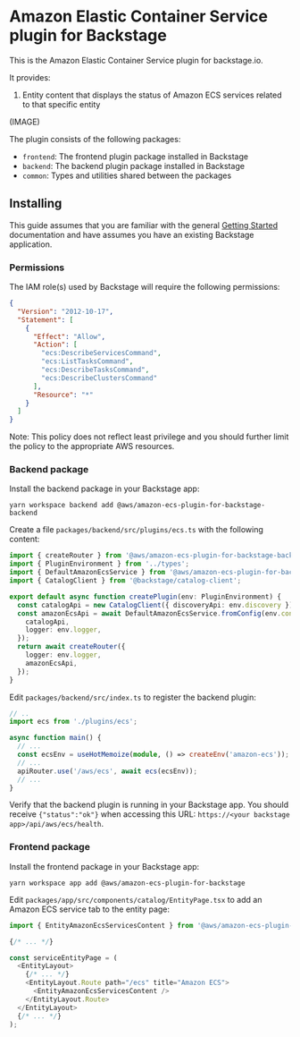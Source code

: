 # Amazon Elastic Container Service plugin for Backstage

This is the Amazon Elastic Container Service plugin for backstage.io.

It provides:

1. Entity content that displays the status of Amazon ECS services related to that specific entity

(IMAGE)

The plugin consists of the following packages:

- `frontend`: The frontend plugin package installed in Backstage
- `backend`: The backend plugin package installed in Backstage
- `common`: Types and utilities shared between the packages

## Installing

This guide assumes that you are familiar with the general [Getting Started](../../docs/getting-started.md) documentation and have assumes you have an existing Backstage application.

### Permissions

The IAM role(s) used by Backstage will require the following permissions:

```json
{
  "Version": "2012-10-17",
  "Statement": [
    {
      "Effect": "Allow",
      "Action": [
        "ecs:DescribeServicesCommand",
        "ecs:ListTasksCommand",
        "ecs:DescribeTasksCommand",
        "ecs:DescribeClustersCommand"
      ],
      "Resource": "*"
    }
  ]
}
```

Note: This policy does not reflect least privilege and you should further limit the policy to the appropriate AWS resources.

### Backend package

Install the backend package in your Backstage app:

```shell
yarn workspace backend add @aws/amazon-ecs-plugin-for-backstage-backend
```

Create a file `packages/backend/src/plugins/ecs.ts` with the following content:

```typescript
import { createRouter } from '@aws/amazon-ecs-plugin-for-backstage-backend';
import { PluginEnvironment } from '../types';
import { DefaultAmazonEcsService } from '@aws/amazon-ecs-plugin-for-backstage-backend';
import { CatalogClient } from '@backstage/catalog-client';

export default async function createPlugin(env: PluginEnvironment) {
  const catalogApi = new CatalogClient({ discoveryApi: env.discovery });
  const amazonEcsApi = await DefaultAmazonEcsService.fromConfig(env.config, {
    catalogApi,
    logger: env.logger,
  });
  return await createRouter({
    logger: env.logger,
    amazonEcsApi,
  });
}
```

Edit `packages/backend/src/index.ts` to register the backend plugin:

```typescript
// ..
import ecs from './plugins/ecs';

async function main() {
  // ...
  const ecsEnv = useHotMemoize(module, () => createEnv('amazon-ecs'));
  // ...
  apiRouter.use('/aws/ecs', await ecs(ecsEnv));
  // ...
}
```

Verify that the backend plugin is running in your Backstage app. You should receive `{"status":"ok"}` when accessing this URL:
`https://<your backstage app>/api/aws/ecs/health`.

### Frontend package

Install the frontend package in your Backstage app:

```shell
yarn workspace app add @aws/amazon-ecs-plugin-for-backstage
```

Edit `packages/app/src/components/catalog/EntityPage.tsx` to add an Amazon ECS service tab to the entity page:

```typescript
import { EntityAmazonEcsServicesContent } from '@aws/amazon-ecs-plugin-for-backstage';

{/* ... */}

const serviceEntityPage = (
  <EntityLayout>
    {/* ... */}
    <EntityLayout.Route path="/ecs" title="Amazon ECS">
      <EntityAmazonEcsServicesContent />
    </EntityLayout.Route>
  </EntityLayout>
  {/* ... */}
);
```
